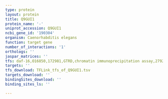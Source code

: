 ```yaml
---
type: protein
layout: protein
title: Q9GUI1
protein_name: '-'
uniprot_accession: Q9GUI1
ncbi_gene_id: '190304'
organism: Caenorhabditis elegans
function: target gene
number_of_interactions: '1'
orthologs: ''
jaspar_matrices: ''
tfs: daf-16,O16850,172981,GTRD,chromatin immunoprecipitation assay,27924024%5Buid%5D,No
targets: ''
tfs_download: TFLink_tfs_of_Q9GUI1.tsv
targets_download: ''
bindingSites_download: ''
binding_sites_ls: ''

---
```

